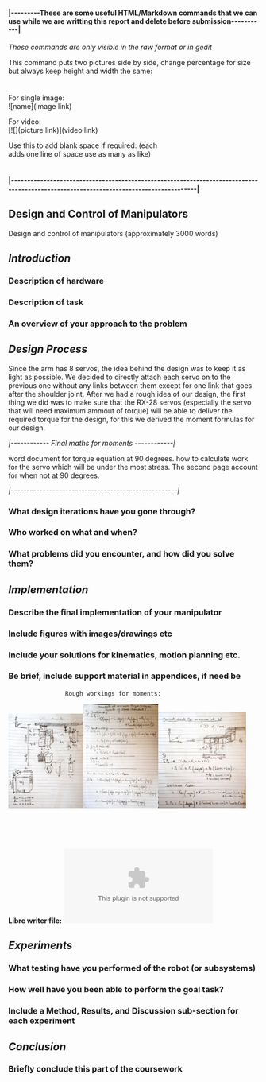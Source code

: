 #### |---------These are some useful HTML/Markdown commands that we can use while we are writting this report and delete before submission-----------|
_These commands are only visible in the raw format or in gedit_

This command puts two pictures side by side, change percentage for size but always keep height and width the same:  
<img src="" height="0%" width="0%"/><img src="" height="0%" width="0%"/>

For single image:  
![name](image link)

For video:  
[![](picture link)](video link)

Use this to add blank space if required: (each <br> adds one line of space use as many as like)
<br><br>

#### |--------------------------------------------------------------------------------------------------------------------------------------|




## Design and Control of Manipulators 

Design and control of manipulators (approximately 3000 words)

## *Introduction*

### Description of hardware 

### Description of task

### An overview of your approach to the problem

## *Design Process*

Since the arm has 8 servos, the idea behind the design was to keep it as light as possible. We decided to directly attach each servo on to the previous one without any links between them except for one link that goes after the shoulder joint. After we had a rough idea of our design, the first thing we did was to make sure that the RX-28 servos (especially the servo that will need maximum ammout of torque) will be able to deliver the required torque for the design, for this we derived the moment formulas for our design.


_|------------ Final maths for moments ------------|_

word document for torque equation at 90 degrees. how to calculate work for the servo which will be under the most
stress. The second page account for when not at 90 degrees.

_|----------------------------------------------------|_

### What design iterations have you gone through?

### Who worked on what and when?

### What problems did you encounter, and how did you solve them?

## *Implementation*

### Describe the final implementation of your manipulator

### Include figures with images/drawings etc

### Include your solutions for kinematics, motion planning etc.

### Be brief, include support material in appendices, if need be

					Rough workings for moments:  
<img src="https://github.com/Faisal-f-rehman/ROCO_224/blob/master/ManipulatorDesignProject/maths/moments%20drawing%20at%200%20degrees%20redundant.jpg?raw=true" height="30%" width="30%"/><img src="https://github.com/Faisal-f-rehman/ROCO_224/blob/master/ManipulatorDesignProject/maths/moments%20calc%200%20degrees%20redundant.jpg?raw=true" height="30%" width="30%"/><img src="https://github.com/Faisal-f-rehman/ROCO_224/blob/master/ManipulatorDesignProject/maths/moments%20about%20servo%20B%20at%2090%20degrees%20redundant.jpg?raw=true" height="35%" width="35%"/>

<br><br><br>

**Libre writer file:**
![Jack's Torque file](https://github.com/Faisal-f-rehman/ROCO_224/blob/master/ManipulatorDesignProject/maths/JackGell_torque%20equation_%2090degres.docx)

## *Experiments* 

### What testing have you performed of the robot (or subsystems)

### How well have you been able to perform the goal task?

### Include a Method, Results, and Discussion sub-section for each experiment

## *Conclusion*

### Briefly conclude this part of the coursework
